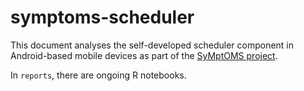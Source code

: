 # symptoms-scheduler

This document analyses the self-developed scheduler component in Android-based mobile devices as part of the [SyMptOMS project](http://geotec.uji.es/projects/SyMptOMS/). 

In `reports`, there are ongoing R notebooks. 
